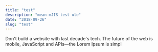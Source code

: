 ```yaml
---
title: "test"
description: "mean mJIS test ule"
date: "2018-09-26"
slug: "test"
---
```


Don't build a website with last decade's tech. The future of the web is mobile,
JavaScript and APIs—the
Lorem Ipsum is simpl
